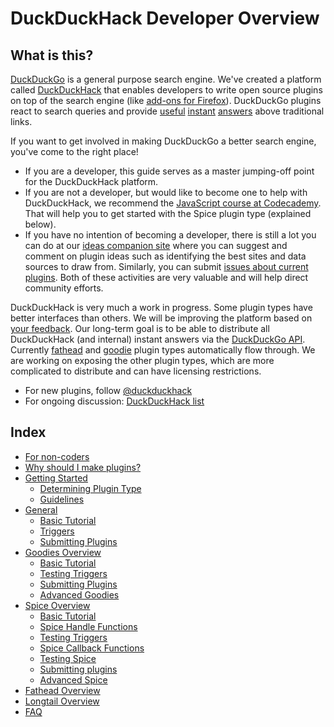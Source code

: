 DuckDuckHack Developer Overview
===
## What is this?

[DuckDuckGo](https://duckduckgo.com/) is a general purpose search engine. We've created a platform called [DuckDuckHack](http://duckduckhack.com/) that enables developers to write open source plugins on top of the search engine (like [add-ons for Firefox](https://addons.mozilla.org/en-US/firefox/addon/duckduckgo-for-firefox/?src=ss)). DuckDuckGo plugins react to search queries and provide [useful](https://duckduckgo.com/?q=%40duckduckgo) [instant](https://duckduckgo.com/?q=roman+xvi) [answers](https://duckduckgo.com/?q=private+ips) above traditional links.

If you want to get involved in making DuckDuckGo a better search engine, you've come to the right place! 

* If you are a developer, this guide serves as a master jumping-off point for the DuckDuckHack platform.
* If you are not a developer, but would like to become one to help with DuckDuckHack, we recommend the [JavaScript course at Codecademy](http://www.codecademy.com/tracks/javascript). That will help you to get started with the Spice plugin type (explained below).
* If you have no intention of becoming a developer, there is still a lot you can do at our [ideas companion site](http://ideas.duckduckhack.com/) where you can suggest and comment on plugin ideas such as identifying the best sites and data sources to draw from. Similarly, you can submit [issues about current plugins](https://github.com/duckduckgo/duckduckgo/issues?direction=desc&sort=created&state=open). Both of these activities are very valuable and will help direct community efforts.

DuckDuckHack is very much a work in progress. Some plugin types have better interfaces than others. We will be improving the platform based on [your feedback](https://www.listbox.com/subscribe/?list_id=197814).
Our long-term goal is to be able to distribute all DuckDuckHack (and internal) instant answers via the [DuckDuckGo API](https://api.duckduckgo.com). 
Currently [fathead](https://github.com/duckduckgo/zeroclickinfo-fathead) and [goodie](#goodies-overview) plugin types 
automatically flow through. We are working on exposing the other plugin types, which are more complicated to distribute
and can have licensing restrictions.

* For new plugins, follow [@duckduckhack](https://twitter.com/duckduckhack)
* For ongoing discussion: [DuckDuckHack list](https://www.listbox.com/subscribe/?list_id=197814)

## Index

* [For non-coders](documentation/faq.md#what-if-im-not-a-coder-at-all)
* [Why should I make plugins?](documentation/faq.md#why-should-i-make-plugins)
* [Getting Started](documentation/getting_started.md)
	* [Determining Plugin Type](documentation/getting_started.md#determining-plugin-type)
	* [Guidelines](documentation/getting_started.md#guidelines)
* [General](documentation/general.md)
	* [Basic Tutorial](documentation/general.md#basic-tutorial)
	* [Triggers](documentation/general.md#triggers)
	* [Submitting Plugins](documentation/general.md#submitting-plugins)
* [Goodies Overview](documentation/goodies_overview.md)
 	* [Basic Tutorial](documentation/general.md#basic-tutorial)
 	* [Testing Triggers](documentation/testing.md#testing-triggers)
 	* [Submitting Plugins](documentation/general.md#submitting-plugins)
 	* [Advanced Goodies](https://github.com/duckduckgo/zeroclickinfo-goodies)
* [Spice Overview](documentation/spice_overview.md)
	* [Basic Tutorial](documentation/general.md#basic-tutorial)
	* [Spice Handle Functions](documentation/spice.md#spice-handle-functions)
	* [Testing Triggers](documentation/testing.md#testing-triggers)
	* [Spice Callback Functions](documentation/spice.md#spice-callback-functions)
	* [Testing Spice](documentation/testing.md#testing-spice)
	* [Submitting plugins](documentation/general.md#submitting-plugins)
	* [Advanced Spice](https://github.com/duckduckgo/zeroclickinfo-spice)
* [Fathead Overview](https://github.com/duckduckgo/zeroclickinfo-fathead)
* [Longtail Overview](https://github.com/duckduckgo/zeroclickinfo-longtail)
* [FAQ](documentation/faq.md)


